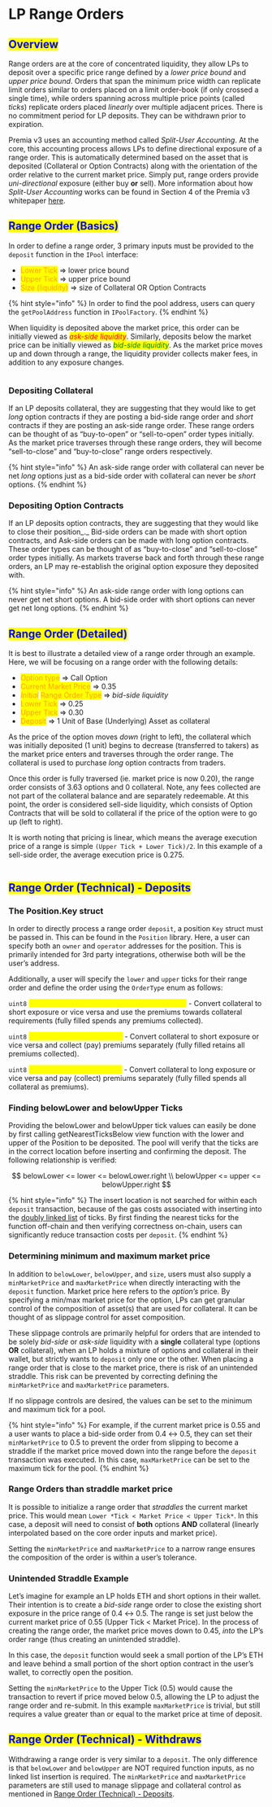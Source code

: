# LP Range Orders

## <mark style="color:blue;">Overview</mark>

Range orders are at the core of concentrated liquidity, they allow LPs to deposit over a specific price range defined by a _lower price bound_ and _upper price bound_. Orders that span the minimum price width can replicate limit orders similar to orders placed on a limit order-book (if only crossed a single time), while orders spanning across multiple price points (called _ticks_) replicate orders placed _linearly_ over multiple adjacent prices. There is no commitment period for LP deposits. They can be withdrawn prior to expiration.

Premia v3 uses an accounting method called _Split-User Accounting_. At the core, this accounting process allows LPs to define directional exposure of a range order. This is automatically determined based on the asset that is deposited (Collateral or Option Contracts) along with the orientation of the order relative to the current market price. Simply put, range orders provide _uni-directional_ exposure (either buy **or** sell). More information about how _Split-User Accounting_ works can be found in Section 4 of the Premia v3 whitepaper [here](https://premia.finance/v3.pdf).

## <mark style="color:blue;">Range Order (Basics)</mark>

In order to define a range order, 3 primary inputs must be provided to the `deposit` function in the `IPool` interface:

* <mark style="color:orange;">Lower Tick</mark> ⇒ lower price bound
* <mark style="color:orange;">Upper Tick</mark> ⇒ upper price bound
* <mark style="color:orange;">Size (liquidity)</mark> ⇒ size of Collateral OR Option Contracts

{% hint style="info" %}
In order to find the pool address, users can query the `getPoolAddress` function in `IPoolFactory`.
{% endhint %}

When liquidity is deposited above the market price, this order can be initially viewed as _<mark style="color:red;">ask-side liquidity</mark>_. Similarly, deposits below the market price can be initially viewed as _<mark style="color:green;">bid-side liquidity</mark>_. As the market price moves up and down through a range, the liquidity provider collects maker fees, in addition to any exposure changes.

<figure><img src="../.gitbook/assets/Screenshot 2023-03-23 at 11.52.39 AM.png" alt=""><figcaption></figcaption></figure>

### Depositing Collateral

If an LP deposits collateral, they are suggesting that they would like to get _long_ option contracts if they are posting a bid-side range order and _short_ contracts if they are posting an ask-side range order. These range orders can be thought of as “buy-to-open” or “sell-to-open” order types initially. As the market price traverses through these range orders, they will become “sell-to-close” and “buy-to-close” range orders respectively.

{% hint style="info" %}
An ask-side range order with collateral can never be net _long_ options just as a bid-side order with collateral can never be _short_ options.
{% endhint %}

### Depositing Option Contracts

If an LP deposits option contracts, they are suggesting that they would like to close their position_._ Bid-side orders can be made with short option contracts, and Ask-side orders can be made with long option contracts. These order types can be thought of as “buy-to-close” and “sell-to-close” order types initially. As markets traverse back and forth through these range orders, an LP may re-establish the original option exposure they deposited with.

{% hint style="info" %}
An ask-side range order with long options can never get net short options. A bid-side order with short options can never get net long options.
{% endhint %}

## <mark style="color:blue;">Range Order (Detailed)</mark>

It is best to illustrate a detailed view of a range order through an example. Here, we will be focusing on a range order with the following details:

* <mark style="color:orange;">Option type</mark> ⇒ Call Option
* <mark style="color:orange;">Current Market Price</mark> ⇒ 0.35
* _<mark style="color:orange;">Initial</mark>_ <mark style="color:orange;"></mark><mark style="color:orange;">Range Order Type</mark> ⇒ _bid-side liquidity_
* <mark style="color:orange;">Lower Tick</mark> ⇒ 0.25
* <mark style="color:orange;">Upper Tick</mark> ⇒ 0.30
* <mark style="color:orange;">Deposit</mark> ⇒ 1 Unit of Base (Underlying) Asset as collateral

As the price of the option moves _down_ (right to left), the collateral which was initially deposited (1 unit) begins to decrease (transferred to takers) as the market price enters and traverses through the order range. The collateral is used to purchase _long_ option contracts from traders.

Once this order is fully traversed (ie. market price is now 0.20), the range order consists of 3.63 options and 0 collateral. Note, any fees collected are not part of the collateral balance and are separately redeemable. At this point, the order is considered sell-side liquidity, which consists of Option Contracts that will be sold to collateral if the price of the option were to go up (left to right).

It is worth noting that pricing is linear, which means the average execution price of a range is simple `(Upper Tick + Lower Tick)/2`. In this example of a sell-side order, the average execution price is 0.275.

<figure><img src="../.gitbook/assets/Screenshot 2023-03-23 at 12.15.57 PM.png" alt=""><figcaption></figcaption></figure>

## <mark style="color:blue;">Range Order (Technical) - Deposits</mark>

### The Position.Key struct

In order to directly process a range order `deposit`, a position `Key` struct must be passed in. This can be found in the `Position` library. Here, a user can specify both an `owner` and `operator` addresses for the position. This is primarily intended for 3rd party integrations, otherwise both will be the user’s address.

Additionally, a user will specify the `lower` and `upper` ticks for their range order and define the order using the `OrderType` enum as follows:

`uint8` <mark style="color:yellow;">0 → CSUP (Collateral ↔ Short, Use Premiums)</mark> - Convert collateral to short exposure or vice versa and use the premiums towards collateral requirements (fully filled spends any premiums collected).

`uint8` <mark style="color:yellow;">1 → CS (Collateral ↔ Short)</mark> - Convert collateral to short exposure or vice versa and collect (pay) premiums separately (fully filled retains all premiums collected).

`uint8` <mark style="color:yellow;">2 → LC (Long ↔ Collateral)</mark> - Convert collateral to long exposure or vice versa and pay (collect) premiums separately (fully filled spends all collateral as premiums).

### Finding belowLower and belowUpper Ticks

Providing the belowLower and belowUpper tick values can easily be done by first calling getNearestTicksBelow view function with the lower and upper of the Position to be deposited. The pool will verify that the ticks are in the correct location before inserting and confirming the deposit. The following relationship is verified:

$$
belowLower <= lower <= belowLower.right \\
belowUpper <= upper <= belowUpper.right
$$

{% hint style="info" %}
The insert location is not searched for within each `deposit` transaction, because of the gas costs associated with inserting into the [doubly linked list](https://en.wikipedia.org/wiki/Doubly\_linked\_list) of ticks. By first finding the nearest ticks for the function off-chain and then verifying correctness on-chain, users can significantly reduce transaction costs per `deposit`.
{% endhint %}

### Determining minimum and maximum market price

In addition to `belowLower`, `belowUpper`, and `size`, users must also supply a `minMarketPrice` and `maxMarketPrice` when directly interacting with the `deposit` function. Market price here refers to the _option’s_ price. By specifying a min/max market price for the option, LPs can get granular control of the composition of asset(s) that are used for collateral. It can be thought of as slippage control for asset composition.

These slippage controls are primarily helpful for orders that are intended to be solely _bid-side_ or _ask-side_ liquidity with a **single** collateral type (options **OR** collateral), when an LP holds a mixture of options and collateral in their wallet, but strictly wants to `deposit` only one or the other. When placing a range order that is close to the market price, there is risk of an unintended straddle. This risk can be prevented by correcting defining the `minMarketPrice` and `maxMarketPrice` parameters.

If no slippage controls are desired, the values can be set to the minimum and maximum tick for a pool.

{% hint style="info" %}
For example, if the current market price is 0.55 and a user wants to place a bid-side order from 0.4 ↔ 0.5, they can set their `minMarketPrice` to 0.5 to prevent the order from slipping to become a straddle if the market price moved down into the range before the `deposit` transaction was executed. In this case, `maxMarketPrice` can be set to the maximum tick for the pool.
{% endhint %}

### Range Orders than straddle market price

It is possible to initialize a range order that _straddles_ the current market price. This would mean `Lower *Tick < Market Price < Upper Tick*`. In this case, a deposit will need to consist of **both** options **AND** collateral (linearly interpolated based on the core order inputs and market price).

Setting the `minMarketPrice` and `maxMarketPrice` to a narrow range ensures the composition of the order is within a user’s tolerance.

### Unintended Straddle Example

Let’s imagine for example an LP holds ETH and short options in their wallet. Their intention is to create a _bid-side_ range order to close the existing short exposure in the price range of 0.4 ↔ 0.5. The range is set just below the current market price of 0.55 (Upper Tick < Market Price). In the process of creating the range order, the market price moves down to 0.45, _into_ the LP’s order range (thus creating an unintended straddle).

In this case, the `deposit` function would seek a small portion of the LP’s ETH and leave behind a small portion of the short option contract in the user’s wallet, to correctly open the position.

Setting the `minMarketPrice` to the Upper Tick (0.5) would cause the transaction to revert if price moved below 0.5, allowing the LP to adjust the range order and re-submit. In this example `maxMarketPrice` is trivial, but still requires a value greater than or equal to the market price at time of deposit.

## <mark style="color:blue;">Range Order (Technical) - Withdraws</mark>

Withdrawing a range order is very similar to a `deposit`. The only difference is that `belowLower` and `belowUpper` are NOT required function inputs, as no linked list insertion is required. The `minMarketPrice` and `maxMarketPrice` parameters are still used to manage slippage and collateral control as mentioned in [Range Order (Technical) - Deposits](lp-range-orders.md#range-order-technical-deposits).

